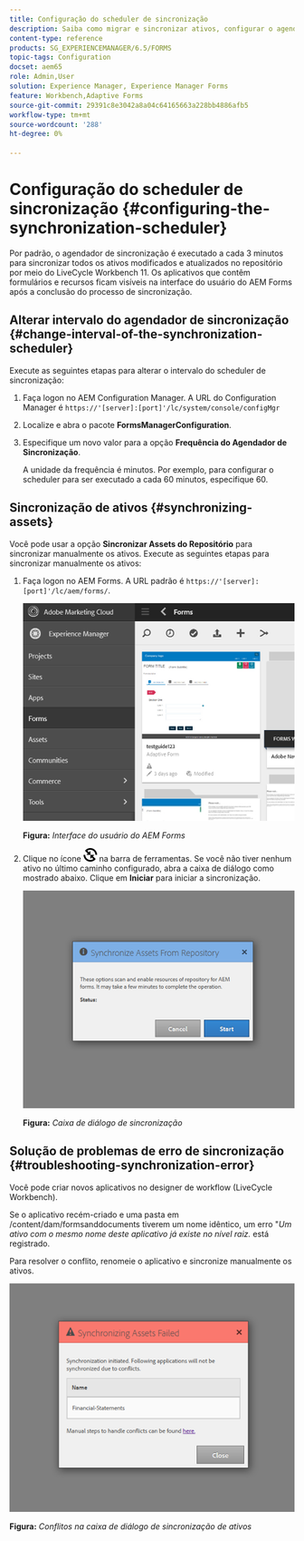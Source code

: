 ```yaml
---
title: Configuração do scheduler de sincronização
description: Saiba como migrar e sincronizar ativos, configurar o agendador de sincronização e usar pastas para organizar ativos.
content-type: reference
products: SG_EXPERIENCEMANAGER/6.5/FORMS
topic-tags: Configuration
docset: aem65
role: Admin,User
solution: Experience Manager, Experience Manager Forms
feature: Workbench,Adaptive Forms
source-git-commit: 29391c8e3042a8a04c64165663a228bb4886afb5
workflow-type: tm+mt
source-wordcount: '288'
ht-degree: 0%

---
```


# Configuração do scheduler de sincronização {#configuring-the-synchronization-scheduler}

Por padrão, o agendador de sincronização é executado a cada 3 minutos para sincronizar todos os ativos modificados e atualizados no repositório por meio do LiveCycle Workbench 11. Os aplicativos que contêm formulários e recursos ficam visíveis na interface do usuário do AEM Forms após a conclusão do processo de sincronização.

## Alterar intervalo do agendador de sincronização {#change-interval-of-the-synchronization-scheduler}

Execute as seguintes etapas para alterar o intervalo do scheduler de sincronização:

1. Faça logon no AEM Configuration Manager. A URL do Configuration Manager é `https://'[server]:[port]'/lc/system/console/configMgr`

1. Localize e abra o pacote **FormsManagerConfiguration**.

1. Especifique um novo valor para a opção **Frequência do Agendador de Sincronização**.

   A unidade da frequência é minutos. Por exemplo, para configurar o scheduler para ser executado a cada 60 minutos, especifique 60.

## Sincronização de ativos {#synchronizing-assets}

Você pode usar a opção **Sincronizar Assets do Repositório** para sincronizar manualmente os ativos. Execute as seguintes etapas para sincronizar manualmente os ativos:

1. Faça logon no AEM Forms. A URL padrão é `https://'[server]:[port]'/lc/aem/forms/`.

   ![Interface de usuário do AEM Forms](assets/aem_forms_ui.png)

   **Figura:** *Interface do usuário do AEM Forms*

1. Clique no ícone ![aem6forms_sync](assets/aem6forms_sync.png) na barra de ferramentas. Se você não tiver nenhum ativo no último caminho configurado, abra a caixa de diálogo como mostrado abaixo. Clique em **Iniciar** para iniciar a sincronização.

   ![Caixa de diálogo de sincronização](assets/migrate-and-syncronize.png)

   **Figura:** *Caixa de diálogo de sincronização*

## Solução de problemas de erro de sincronização {#troubleshooting-synchronization-error}

Você pode criar novos aplicativos no designer de workflow (LiveCycle Workbench).

Se o aplicativo recém-criado e uma pasta em /content/dam/formsanddocuments tiverem um nome idêntico, um erro &quot;*Um ativo com o mesmo nome deste aplicativo já existe no nível raiz.* está registrado.

Para resolver o conflito, renomeie o aplicativo e sincronize manualmente os ativos.

![Conflitos na caixa de diálogo de sincronização de ativos](assets/sync-conflict.png)

**Figura:** *Conflitos na caixa de diálogo de sincronização de ativos*

